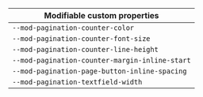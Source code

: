 | Modifiable custom properties                   |
| ---------------------------------------------- |
| `--mod-pagination-counter-color`               |
| `--mod-pagination-counter-font-size`           |
| `--mod-pagination-counter-line-height`         |
| `--mod-pagination-counter-margin-inline-start` |
| `--mod-pagination-page-button-inline-spacing`  |
| `--mod-pagination-textfield-width`             |
